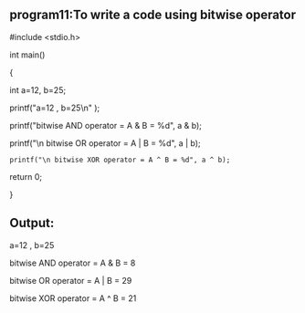 ## program11:To write a code using bitwise operator
#include <stdio.h>

int main()

{

   int a=12, b=25;
   
   printf("a=12 , b=25\n" );
   
   printf("bitwise AND operator = A & B = %d", a & b);
   
   printf("\n bitwise OR operator = A | B = %d", a | b);
   
    printf("\n bitwise XOR operator = A ^ B = %d", a ^ b);
    
   return 0;
   
}
## Output:

a=12 , b=25

bitwise AND operator = A & B = 8

bitwise OR operator = A | B = 29

bitwise XOR operator = A ^ B = 21
